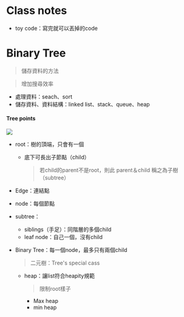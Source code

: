 # Class notes
- toy code：寫完就可以丟掉的code

# Binary Tree
 > 儲存資料的方法
 
 > 增加搜尋效率
 
- 處理資料：seach、sort
- 儲存資料、資料結構：linked list、stack、queue、heap

#### Tree points

![](https://www.tutorialride.com/images/data-structures/structure-of-tree.jpeg)

- root：樹的頂端，只會有一個
   - 底下可長出子節點（child）
      > 若child的parent不是root，則此 parent＆child 稱之為子樹（subtree）
- Edge：連結點
- node：每個節點      
- subtree：
    - siblings（手足）：同階層的多個child
    - leaf node：自己一個，沒有child
    
- Binary Tree：每一個node，最多只有兩個child
  > 二元樹：Tree's special cass
  
     - heap：讓list符合heapity規範
         > 限制root樣子
          - Max heap
          - min heap
    
